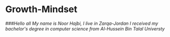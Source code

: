 # Growth-Mindset

###*Hello all*
*My name is Noor Hajbi, I live in Zarqa-Jordan*
*I received my bachelor's degree in computer science from Al-Hussein Bin Talal Universty*

